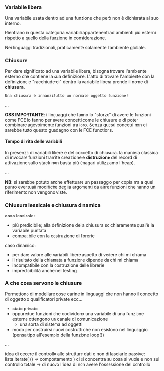 ### Variabile libera
Una variabile usata dentro ad una funzione che però non è dichiarata al suo interno.

Rientrano in questa categoria variabili appartenenti ad ambienti più esterni rispetto a quello della funzione in considerazione.

Nei linguaggi tradizionali, praticamente solamente l'ambiente globale.

### Chiusure
Per dare significato ad una variabile libera, bisogna trovare l'ambiente esterno che contiene la sua definizione. L'atto di trovare l'ambiente con la definizione e "racchiuderci" dentro la variabile libera prende il nome di __chiusura__.

    Una chiusura è innanzitutto un normale oggetto funzione!

...

__OSS IMPORTANTE__: i linguaggi che fanno lo "sforzo" di avere le funzioni come FCE lo fanno per avere concetti come le chiusure e di poter combinare agevolmente funzioni tra loro. Senza questi concetti non ci sarebbe tutto questo guadagno con le FCE functions.

#### Tempo di vita delle variabili
In presenza di variabili libere e del concetto di chiusura. la maniera classica di invocare funzioni tramite creazione e __distruzione__ del record di attivazione sullo stack non basta più (magari utilizziamo l'heap).

...

__NB__: si sarebbe potuto anche effettuare un passaggio per copia ma a quel punto eventuali modifiche deglia argomenti da altre funzioni che hanno un riferimento non vengono viste.

### Chiusura lessicale e chiusura dinamica
caso lessicale:
- più predicibile; alla definizione della chiusura so chiaramente qual'è la variabile puntata
- compatibile con la costruzione di librerie

caso dinamico: 
- per dare valore alle variabili libere aspetto di vedere chi mi chiama
- il risultato della chiamata a funzione dipende da chi mi chiama
- incompatibile con la costruzione delle librerie
- impredicibilità anche nel testing

### A che cosa servono le chiusure
Permettono di modellare cose carine in linguaggi che non hanno il concetto di oggetto o qualificatori private ecc...
- stato privato
- oppuredue funzioni che codividono una variabile di una funzione esterne ottengono un canale di comunicazione
    - una sorta di sistema ad oggetti
- modo per costruirsi nuovi costrutti che non esistono nel linguaggio (pensa tipo all'esempio della funzione loop())

...

idea di cedere il controllo alle strutture dati e non di lasciarle passive: lista.iterate( () => comportamento )
ci si concentra su cosa si vuole e non sul controllo totale  -> di nuovo l'idea di non avere l'ossessione del controllo